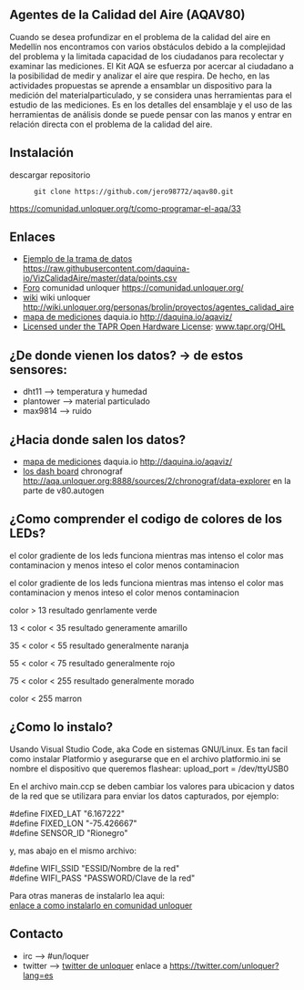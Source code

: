 ## Agentes de la Calidad del Aire (AQAV80)
Cuando se desea profundizar en el problema de la calidad del aire en Medellín nos encontramos con varios obstáculos debido a la complejidad del problema y la limitada capacidad de los ciudadanos para recolectar y examinar las mediciones.
El Kit AQA se esfuerza por acercar al ciudadano a la posibilidad de medir y analizar el aire que respira. De hecho, en las actividades propuestas se aprende a ensamblar un dispositivo para la medición del materialparticulado, y se considera unas herramientas para el estudio de las mediciones.
Es en los detalles del ensamblaje y el uso de las herramientas de análisis donde se puede pensar con las manos y entrar en relación directa con el problema de la calidad del aire.

## Instalación

descargar repositorio

          git clone https://github.com/jero98772/aqav80.git

https://comunidad.unloquer.org/t/como-programar-el-aqa/33


## Enlaces
  * [Ejemplo de la trama de datos](https://raw.githubusercontent.com/daquina-io/VizCalidadAire/master/data/points.csv) https://raw.githubusercontent.com/daquina-io/VizCalidadAire/master/data/points.csv
  * [Foro](https://comunidad.unloquer.org/) comunidad unloquer  https://comunidad.unloquer.org/
  * [wiki](http://wiki.unloquer.org/personas/brolin/proyectos/agentes_calidad_aire) wiki unloquer http://wiki.unloquer.org/personas/brolin/proyectos/agentes_calidad_aire
  * [mapa de mediciones](http://daquina.io/aqaviz/) daquia.io http://daquina.io/aqaviz/
  * [Licensed under the TAPR Open Hardware License](www.tapr.org/OHL): www.tapr.org/OHL


## ¿De donde vienen los datos? -> de estos sensores: 

 * dht11 --> temperatura y humedad 
 * plantower --> material particulado
 * max9814 --> ruido

## ¿Hacia donde salen los datos?

  * [mapa de mediciones](http://daquina.io/aqaviz/) daquia.io http://daquina.io/aqaviz/
  * [los dash board](http://aqa.unloquer.org:8888/sources/2/chronograf/data-explorer) chronograf http://aqa.unloquer.org:8888/sources/2/chronograf/data-explorer
  en la parte de  v80.autogen

## ¿Como comprender el codigo de colores de los LEDs?
el color gradiente de los leds funciona mientras mas intenso el color mas contaminacion  y menos inteso el color  menos contaminacion

el color gradiente de los leds funciona mientras mas intenso el color mas contaminacion y menos inteso el color menos contaminacion 

color > 13 resultado genrlamente verde 

13 < color < 35 resultado  generamente amarillo

35 < color < 55 resultado  generalmente naranja

55 < color < 75 resultado  generalmente rojo

75 < color < 255 resultado  generalmente morado

color < 255 marron

## ¿Como lo instalo? 

Usando Visual Studio Code, aka Code en sistemas GNU/Linux. Es tan facil como instalar Platformio y asegurarse que en el archivo platformio.ini se nombre el dispositivo que queremos flashear:  upload_port = /dev/ttyUSB0  

En el archivo main.ccp se deben cambiar los valores para ubicacion y datos de la red que se utilizara para enviar los datos capturados, por ejemplo:

#define FIXED_LAT "6.167222"  
#define FIXED_LON "-75.426667"  
#define SENSOR_ID "Rionegro"  

y, mas abajo en el mismo archivo:

#define WIFI_SSID "ESSID/Nombre de la red"  
#define WIFI_PASS "PASSWORD/Clave de la red"  

Para otras maneras de instalarlo lea aqui:  
[enlace a como instalarlo en comunidad unloquer](https://comunidad.unloquer.org/t/cargar-el-firmware-desde-linea-de-comando/118) 

## Contacto 

 * irc --> #un/loquer
 * twitter --> [twitter de unloquer](https://twitter.com/unloquer?lang=es) enlace a https://twitter.com/unloquer?lang=es
